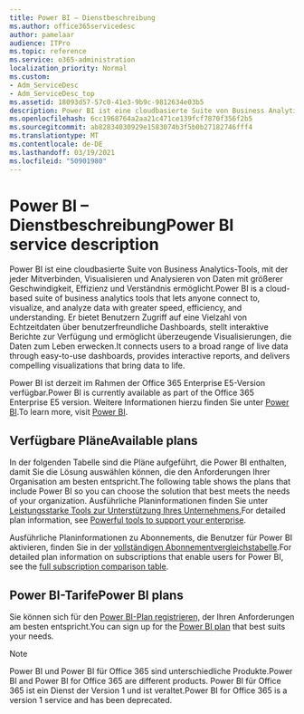 ```yaml
---
title: Power BI – Dienstbeschreibung
ms.author: office365servicedesc
author: pamelaar
audience: ITPro
ms.topic: reference
ms.service: o365-administration
localization_priority: Normal
ms.custom:
- Adm_ServiceDesc
- Adm_ServiceDesc_top
ms.assetid: 18093d57-57c0-41e3-9b9c-9812634e03b5
description: Power BI ist eine cloudbasierte Suite von Business Analytics-Tools, mit der jeder Mitverbinden, Visualisieren und Analysieren von Daten mit größerer Geschwindigkeit, Effizienz und Verständnis ermöglicht. Er bietet Benutzern Zugriff auf eine Vielzahl von Echtzeitdaten über benutzerfreundliche Dashboards, stellt interaktive Berichte zur Verfügung und ermöglicht überzeugende Visualisierungen, die Daten zum Leben erwecken.
ms.openlocfilehash: 6cc1968764a2aa21c471ce139fcf7870f356f2b5
ms.sourcegitcommit: ab82834030929e1583074b3f5b0b27182746fff4
ms.translationtype: MT
ms.contentlocale: de-DE
ms.lasthandoff: 03/19/2021
ms.locfileid: "50901980"
---
```

# <a name="power-bi-service-description"></a><span data-ttu-id="06e82-104">Power BI – Dienstbeschreibung</span><span class="sxs-lookup"><span data-stu-id="06e82-104">Power BI service description</span></span>

<span data-ttu-id="06e82-105">Power BI ist eine cloudbasierte Suite von Business Analytics-Tools, mit der jeder Mitverbinden, Visualisieren und Analysieren von Daten mit größerer Geschwindigkeit, Effizienz und Verständnis ermöglicht.</span><span class="sxs-lookup"><span data-stu-id="06e82-105">Power BI is a cloud-based suite of business analytics tools that lets anyone connect to, visualize, and analyze data with greater speed, efficiency, and understanding.</span></span> <span data-ttu-id="06e82-106">Er bietet Benutzern Zugriff auf eine Vielzahl von Echtzeitdaten über benutzerfreundliche Dashboards, stellt interaktive Berichte zur Verfügung und ermöglicht überzeugende Visualisierungen, die Daten zum Leben erwecken.</span><span class="sxs-lookup"><span data-stu-id="06e82-106">It connects users to a broad range of live data through easy-to-use dashboards, provides interactive reports, and delivers compelling visualizations that bring data to life.</span></span>

<span data-ttu-id="06e82-107">Power BI ist derzeit im Rahmen der Office 365 Enterprise E5-Version verfügbar.</span><span class="sxs-lookup"><span data-stu-id="06e82-107">Power BI is currently available as part of the Office 365 Enterprise E5 version.</span></span> <span data-ttu-id="06e82-108">Weitere Informationen hierzu finden Sie unter [Power BI](https://powerbi.microsoft.com/).</span><span class="sxs-lookup"><span data-stu-id="06e82-108">To learn more, visit [Power BI](https://powerbi.microsoft.com/).</span></span>

## <a name="available-plans"></a><span data-ttu-id="06e82-109">Verfügbare Pläne</span><span class="sxs-lookup"><span data-stu-id="06e82-109">Available plans</span></span>

<span data-ttu-id="06e82-110">In der folgenden Tabelle sind die Pläne aufgeführt, die Power BI enthalten, damit Sie die Lösung auswählen können, die den Anforderungen Ihrer Organisation am besten entspricht.</span><span class="sxs-lookup"><span data-stu-id="06e82-110">The following table shows the plans that include Power BI so you can choose the solution that best meets the needs of your organization.</span></span> <span data-ttu-id="06e82-111">Ausführliche Planinformationen finden Sie unter [Leistungsstarke Tools zur Unterstützung Ihres Unternehmens.](https://www.microsoft.com/microsoft-365/enterprise/compare-office-365-plans)</span><span class="sxs-lookup"><span data-stu-id="06e82-111">For detailed plan information, see [Powerful tools to support your enterprise](https://www.microsoft.com/microsoft-365/enterprise/compare-office-365-plans).</span></span>

<span data-ttu-id="06e82-112">Ausführliche Planinformationen zu Abonnements, die Benutzer für Power BI aktivieren, finden Sie in der [vollständigen Abonnementvergleichstabelle](https://www.microsoft.com/microsoft-365/compare-microsoft-365-enterprise-plans).</span><span class="sxs-lookup"><span data-stu-id="06e82-112">For detailed plan information on subscriptions that enable users for Power BI, see the [full subscription comparison table](https://www.microsoft.com/microsoft-365/compare-microsoft-365-enterprise-plans).</span></span>
 
## <a name="power-bi-plans"></a><span data-ttu-id="06e82-113">Power BI-Tarife</span><span class="sxs-lookup"><span data-stu-id="06e82-113">Power BI plans</span></span>

<span data-ttu-id="06e82-114">Sie können sich für den [Power BI-Plan registrieren,](https://go.microsoft.com/fwlink/?LinkID=786854) der Ihren Anforderungen am besten entspricht.</span><span class="sxs-lookup"><span data-stu-id="06e82-114">You can sign up for the [Power BI plan](https://go.microsoft.com/fwlink/?LinkID=786854) that best suits your needs.</span></span> 
  
> [!NOTE]
> <span data-ttu-id="06e82-115">Power BI und Power BI für Office 365 sind unterschiedliche Produkte.</span><span class="sxs-lookup"><span data-stu-id="06e82-115">Power BI and Power BI for Office 365 are different products.</span></span> <span data-ttu-id="06e82-116">Power BI für Office 365 ist ein Dienst der Version 1 und ist veraltet.</span><span class="sxs-lookup"><span data-stu-id="06e82-116">Power BI for Office 365 is a version 1 service and has been deprecated.</span></span> 
  